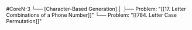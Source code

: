 #CoreN-3
└── [Character-Based Generation]
    │
    ├── Problem: "[[17. Letter Combinations of a Phone Number]]"
    └── Problem: "[[784. Letter Case Permutation]]"